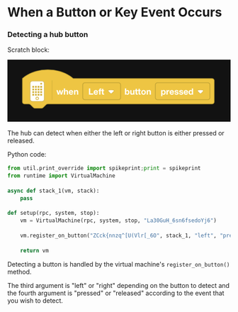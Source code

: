 # When a Button or Key Event Occurs

### Detecting a hub button

Scratch block:

![when hub button](https://raw.githubusercontent.com/markbush/mindstorms-51515/master/blocks/event/when-hub-button.png)

The hub can detect when either the left or right button is either pressed or released.

Python code:

```python
from util.print_override import spikeprint;print = spikeprint
from runtime import VirtualMachine

async def stack_1(vm, stack):
    pass

def setup(rpc, system, stop):
    vm = VirtualMachine(rpc, system, stop, "La30GuH_6sn6fsedoYj6")

    vm.register_on_button("ZCck{nnzq^[U(Vlr[_6O", stack_1, "left", "pressed")

    return vm
```

Detecting a button is handled by the virtual machine's `register_on_button()` method.

The third argument is "left" or "right" depending on the button to detect and the fourth argument is "pressed" or "released" according to the event that you wish to detect.
